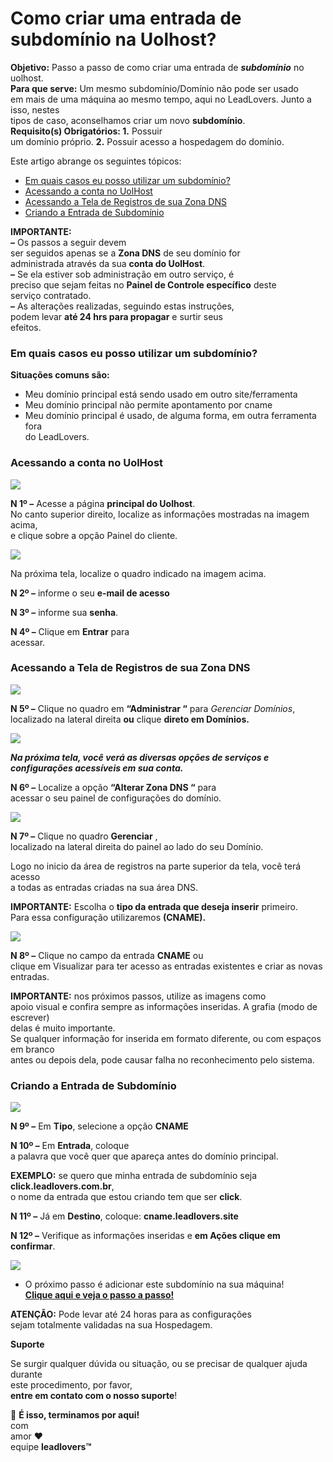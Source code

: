 # Como criar uma entrada de subdomínio na Uolhost?

**Objetivo:** Passo a passo de como criar uma entrada de _**subdomínio**_ no\
uolhost.\
**Para que serve:** Um mesmo subdomínio/Domínio não pode ser usado\
em mais de uma máquina ao mesmo tempo, aqui no LeadLovers. Junto a isso, nestes\
tipos de caso, aconselhamos criar um novo **subdomínio**.\
**Requisito(s) Obrigatórios: 1.** Possuir\
um domínio próprio. **2.** Possuir acesso a hospedagem do domínio.

Este artigo abrange os seguintes tópicos:

* [Em quais casos eu posso utilizar um subdomínio?](broken-reference)
* [Acessando a conta no UolHost](broken-reference)
* [Acessando a Tela de Registros de sua Zona DNS](broken-reference)
* [Criando a Entrada de Subdomínio](broken-reference)

**IMPORTANTE:**\
**–** Os passos a seguir devem\
ser seguidos apenas se a **Zona DNS** de seu domínio for\
administrada através da sua **conta do UolHost**.\
**–** Se ela estiver sob administração em outro serviço, é\
preciso que sejam feitas no **Painel de Controle específico** deste\
serviço contratado.\
**–** As alterações realizadas, seguindo estas instruções,\
podem levar **até 24 hrs para propagar** e surtir seus\
efeitos.

### **Em quais casos eu posso utilizar um subdomínio?** <a href="#h_01fxb304yypg0515g8d58rd2f4" id="h_01fxb304yypg0515g8d58rd2f4"></a>

**Situações comuns são:**

* Meu domínio principal está sendo usado em outro site/ferramenta
* Meu domínio principal não permite apontamento por cname
* Meu domínio principal é usado, de alguma forma, em outra ferramenta fora\
  do LeadLovers.

### **Acessando a conta no UolHost** <a href="#h_01fxb309snkjkcjn0n00zga23j" id="h_01fxb309snkjkcjn0n00zga23j"></a>

![](https://suporte.love/wp-content/uploads/2022/12/IMG1-1-300x36.png)

**N 1º –** Acesse a página **principal do Uolhost**.\
No canto superior direito, localize as informações mostradas na imagem acima,\
e clique sobre a opção Painel do cliente.

![](https://suporte.love/wp-content/uploads/2022/12/IMG2-1-219x300.png)

Na próxima tela, localize o quadro indicado na imagem acima.

**N 2º –** informe o seu **e-mail de acesso**

**N 3º –** informe sua **senha**.

**N 4º –** Clique em **Entrar** para\
acessar.

### **Acessando a Tela de Registros de sua Zona DNS** <a href="#h_01fxb30e22m6xhq1gnx5z3wrdw" id="h_01fxb30e22m6xhq1gnx5z3wrdw"></a>

![](https://suporte.love/wp-content/uploads/2022/12/IMG3-1-300x97.png)

**N 5º –** Clique no quadro em **“Administrar “** para _Gerenciar Domínios_,\
localizado na lateral direita **ou** clique **direto em Domínios.**

![](https://suporte.love/wp-content/uploads/2022/12/IMG4-1-300x107.png)

_**Na próxima tela, você verá as diversas opções de serviços e configurações acessíveis em sua conta.**_

**N 6º –** Localize a opção **“Alterar Zona DNS “** para\
acessar o seu painel de configurações do domínio.

![](https://suporte.love/wp-content/uploads/2022/12/IMG5-300x106.png)

**N 7º –** Clique no quadro **Gerenciar** ,\
localizado na lateral direita do painel ao lado do seu Domínio.

Logo no inicio da área de registros na parte superior da tela, você terá acesso\
a todas as entradas criadas na sua área DNS.

**IMPORTANTE:** Escolha o **tipo da entrada que deseja inserir** primeiro.\
Para essa configuração utilizaremos **(CNAME).**

![](https://suporte.love/wp-content/uploads/2022/12/IMG6-300x136.png)

**N 8º –** Clique no campo da entrada **CNAME** ou\
clique em Visualizar para ter acesso as entradas existentes e criar as novas\
entradas.

**IMPORTANTE:** nos próximos passos, utilize as imagens como\
apoio visual e confira sempre as informações inseridas. A grafia (modo de escrever)\
delas é muito importante.\
Se qualquer informação for inserida em formato diferente, ou com espaços em branco\
antes ou depois dela, pode causar falha no reconhecimento pelo sistema.

### **Criando a Entrada de Subdomínio** <a href="#h_01fxb30j1xy1x0hcaa8vmfhf24" id="h_01fxb30j1xy1x0hcaa8vmfhf24"></a>

![](https://suporte.love/wp-content/uploads/2022/12/IMG7-300x90.png)

**N 9º –** Em **Tipo**, selecione a opção **CNAME**

**N 10º –** Em **Entrada**, coloque\
a palavra que você quer que apareça antes do domínio principal.

**EXEMPLO:** se quero que minha entrada de subdomínio seja **click.leadlovers.com.br**,\
o nome da entrada que estou criando tem que ser **click**.

**N 11º –** Já em **Destino**, coloque: **cname.leadlovers.site**

**N 12º –** Verifique as informações inseridas e **em Ações clique em confirmar**.

![](https://suporte.love/wp-content/uploads/2022/12/IMG8-300x21.png)

* O próximo passo é adicionar este subdomínio na sua máquina!\
  [**Clique aqui e veja o passo a passo!**](https://suporte.love/como-cadastrar-dominio-maquina/)

**ATENÇÃO:** Pode levar até 24 horas para as configurações\
sejam totalmente validadas na sua Hospedagem.

**Suporte**

Se surgir qualquer dúvida ou situação, ou se precisar de qualquer ajuda durante\
este procedimento, por favor,\
**entre em contato com o nosso suporte**!

🏁 **É isso, terminamos por aqui!**\
com\
amor ❤\
equipe **leadlovers™**
